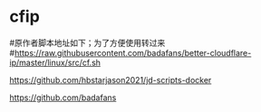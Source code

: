 # cfip
#原作者脚本地址如下；为了方便使用转过来
#https://raw.githubusercontent.com/badafans/better-cloudflare-ip/master/linux/src/cf.sh

https://github.com/hbstarjason2021/jd-scripts-docker

https://github.com/badafans
